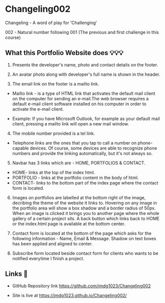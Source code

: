 # Changeling002

Changeling - A word of play for 'Challenging'

002 - Natural number following 001 (The previous and first challenge in this course) 


## What this Portfolio Website does 💡💡💡

1. Presents the developer's name, photo and contact details on the footer.

2. An avatar photo along with developer's full name is shown in the header.

3. The email link on the footer is a mailto link.

* Mailto link -  is a type of HTML link that activates the default mail client on the computer for sending an e-mail.The web browser requires a default e-mail client software installed on his computer in order to activate the e-mail client.

* Example: If you have Microsoft Outlook, for example as your default mail client, pressing a mailto link will open a new mail window.

4. The mobile number provided is a tel link.

* Telephone links are the ones that you tap to call a number on phone-capable devices. Of course, some devices are able to recognize phone numbers and provide the linking automatically, but it's not always so.

5. Navbar has 3 links which are - HOME, PORTFOLIOS & CONTACT.
* HOME- links at the top of the index html.
* PORTFOLIO - links at the portfolio content in the body of html.
* CONTACT- links to the bottom part of the index page where the contact form is located.

6. Images on portfolios are labelled at the bottom right of the image, decribing the theme of the website it links to. Hovering on any image in the portfolio area will show a box shadow  and a border radius of 50px. When an image is clicked it brings you to another page where the whole gallery of a certain project sits. A back button which links back to HOME or the index.html page is available at the bottom center. 

7. Contact form is located at the bottom of the page which asks for the following information -  Name, Email & Message. Shadow on text boxes has been applied and aligned to center.

8. Subscribe form located beside contact form for clients who wants to be notified everytime I finish a project. 
 
 ##  Links 📌

* GitHub Repository link https://github.com/jmdg1023/Changeling002

* Site is live at https://jmdg1023.github.io/Changeling002/

 



